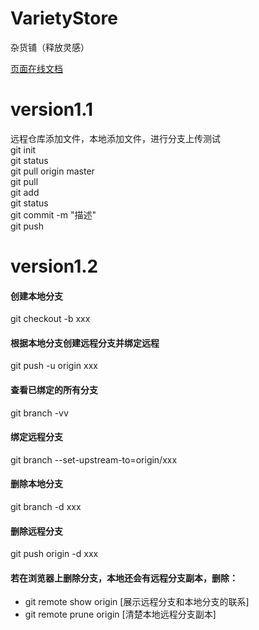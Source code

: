 # VarietyStore
杂货铺（释放灵感）

[页面在线文档](https://todayishappen.github.io/VarietyStore)

# version1.1
远程仓库添加文件，本地添加文件，进行分支上传测试  
git init  
git status  
git pull origin master  
git pull  
git add  
git status  
git commit -m "描述"  
git push  

# version1.2
#### 创建本地分支
git checkout -b xxx
#### 根据本地分支创建远程分支并绑定远程
git push -u origin xxx
#### 查看已绑定的所有分支
git branch -vv
#### 绑定远程分支
git branch --set-upstream-to=origin/xxx
#### 删除本地分支
git branch -d xxx
#### 删除远程分支
git push origin -d xxx
#### 若在浏览器上删除分支，本地还会有远程分支副本，删除：
 - git remote show origin [展示远程分支和本地分支的联系]
 - git remote prune origin [清楚本地远程分支副本]
